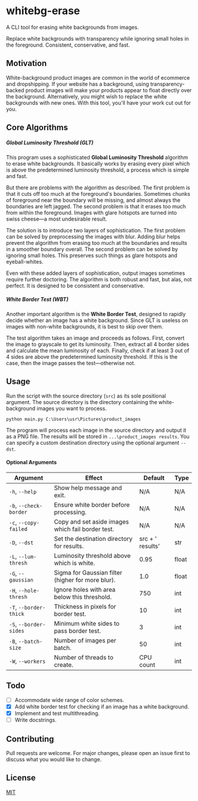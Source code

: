 # whitebg-erase
A CLI tool for erasing white backgrounds from images.

Replace white backgrounds with transparency while ignoring small holes in the foreground. Consistent, conservative, and fast.

## Motivation
White-background product images are common in the world of ecommerce and dropshipping. If your website has a background, using transparency-backed product images will make your products appear to float directly over the background. Alternatively, you might wish to replace the white backgrounds with new ones. With this tool, you'll have your work cut out for you.

## Core Algorithms
##### Global Luminosity Threshold (GLT)
This program uses a sophisticated **Global Luminosity Threshold** algorithm to erase white backgrounds. It basically works by erasing every pixel which is above the predetermined luminosity threshold, a process which is simple and fast.

But there are problems with the algorithm as described. The first problem is that it cuts off too much at the foreground's boundaries. Sometimes chunks of foreground near the boundary will be missing, and almost always the boundaries are left jagged. The second problem is that it erases too much from within the foreground. Images with glare hotspots are turned into swiss cheese&mdash;a most undesirable result.

The solution is to introduce two layers of sophistication. The first problem can be solved by preprocessing the images with blur. Adding blur helps prevent the algorithm from erasing too much at the boundaries and results in a smoother boundary overall. The second problem can be solved by ignoring small holes. This preserves such things as glare hotspots and eyeball-whites.

Even with these added layers of sophistication, output images sometimes require further doctoring. The algorithm is both robust and fast, but alas, not perfect. It is designed to be consistent and conservative.

##### White Border Test (WBT)
Another important algorithm is the **White Border Test**, designed to rapidly decide whether an image has a white background. Since GLT is useless on images with non-white backgrounds, it is best to skip over them.

The test algorithm takes an image and proceeds as follows. First, convert the image to grayscale to get its luminosity. Then, extract all 4 border sides and calculate the mean luminosity of each. Finally, check if at least 3 out of 4 sides are above the predetermined luminosity threshold. If this is the case, then the image passes the test&mdash;otherwise not.

## Usage
Run the script with the source directory (`src`) as its sole positional argument. The source directory is the directory containing the white-background images you want to process.

```shell
python main.py C:\Users\usr\Pictures\product_images
```

The program will process each image in the source directory and output it as a PNG file. The results will be stored in `...\product_images results`. You can specify a custom destination directory using the optional argument `--dst`.

#### Optional Arguments
| Argument               | Effect                                            | Default                  | Type  |
| ---------------------- | ------------------------------------------------- | ------------------------ | ----- |
| `-h`, `--help`         | Show help message and exit.                       | N/A                      | N/A   |
| `-b`, `--check-border` | Ensure white border before processing.            | N/A                      | N/A   |
| `-c`, `--copy-failed`  | Copy and set aside images which fail border test. | N/A                      | N/A   |
| `-D`, `--dst`          | Set the destination directory for results.        | src + ' results'         | str   |
| `-L`, `--lum-thresh`   | Luminosity threshold above which is white.        | 0.95                     | float |
| `-G`, `--gaussian`     | Sigma for Gaussian filter (higher for more blur). | 1.0                      | float |
| `-H`, `--hole-thresh`  | Ignore holes with area below this threshold.      | 750                      | int   |
| `-T`, `--border-thick` | Thickness in pixels for border test.              | 10                       | int   |
| `-S`, `--border-sides` | Minimum white sides to pass border test.          | 3                        | int   |
| `-B`, `--batch-size`   | Number of images per batch.                       | 50                       | int   |
| `-W`, `--workers`      | Number of threads to create.                      | CPU count                | int   |


## Todo
- [ ] Accommodate wide range of color schemes.
- [X] Add white border test for checking if an image has a white background.
- [X] Implement and test multithreading.
- [ ] Write docstrings.

## Contributing
Pull requests are welcome. For major changes, please open an issue first to discuss what you would like to change.

## License
[MIT](https://choosealicense.com/licenses/mit/)
